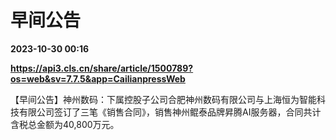 # 早间公告

**2023-10-30 00:16**

**https://api3.cls.cn/share/article/1500789?os=web&sv=7.7.5&app=CailianpressWeb**

【早间公告】神州数码：下属控股子公司合肥神州数码有限公司与上海恒为智能科技有限公司签订了三笔《销售合同》，销售神州鲲泰品牌昇腾AI服务器，合同共计含税总金额为40,800万元。